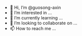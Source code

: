 - 👋 Hi, I’m @guosong-axin
- 👀 I’m interested in ...
- 🌱 I’m currently learning ...
- 💞️ I’m looking to collaborate on ...
- 📫 How to reach me ...

<!---
guosong-axin/guosong-axin is a ✨ special ✨ repository because its `README.md` (this file) appears on your GitHub profile.
You can click the Preview link to take a look at your changes.
--->
